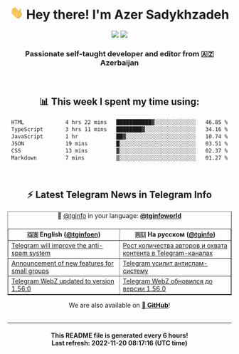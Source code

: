 <div align="center">
	<div>
		<h1>
      <img src="./assets/hi.gif" width="30px"> Hey there! I'm Azer Sadykhzadeh
    </h1>
    <img height="18" src="https://komarev.com/ghpvc/?username=sadykhzadeh&label=Views&color=2081c1&style=flat-square" />
		<a href="https://wakatime.com/@Azer"> <img height="18" src="https://wakatime.com/badge/user/f80ae27a-c328-426f-a381-bc84136e2dd6.svg" /> </a>
    <h3>
      Passionate self-taught developer and editor from 🇦🇿 Azerbaijan
    </h3>
  </div>
  <br>

<h2>📊 This week I spent my time using:</h2>

<!--START_SECTION:waka-->

```text
HTML             4 hrs 22 mins   ███████████▓░░░░░░░░░░░░░   46.85 %
TypeScript       3 hrs 11 mins   ████████▓░░░░░░░░░░░░░░░░   34.16 %
JavaScript       1 hr            ██▓░░░░░░░░░░░░░░░░░░░░░░   10.74 %
JSON             19 mins         █░░░░░░░░░░░░░░░░░░░░░░░░   03.51 %
CSS              13 mins         ▓░░░░░░░░░░░░░░░░░░░░░░░░   02.37 %
Markdown         7 mins          ▒░░░░░░░░░░░░░░░░░░░░░░░░   01.27 %
```

<!--END_SECTION:waka-->

<br>

<h2>⚡️ Latest Telegram News in Telegram Info</h2>
  <table border>
		<tr>
			<th width="50%">🇬🇧 English (<a href="https://t.me/tginfoen">@tginfoen</a>)</th>
			<th>🇷🇺 На русском (<a href="https://t.me/tginfo">@tginfo</a>)</th>
		</tr>
		<caption>🚩 <a href="https://t.me/tginfo">@tginfo</a> in your language: <a href="https://t.me/tginfoworld"><b>@tginfoworld</b></a><caption/>
  <tr><td><a href="https://t.me/tginfoen/1535">Telegram will improve the anti-spam system</a></td>
    <td><a href="https://t.me/tginfo/3498">Рост количества авторов и охвата контента в Telegram-каналах</a></td></tr><tr><td><a href="https://t.me/tginfoen/1534">Announcement of new features for small groups</a></td>
    <td><a href="https://t.me/tginfo/3497">Telegram усилит антиспам-систему</a></td></tr><tr><td><a href="https://t.me/tginfoen/1533">Telegram WebZ updated to version 1.56.0</a></td>
    <td><a href="https://t.me/tginfo/3496">Telegram WebZ обновился до версии 1.56.0</a></td></tr>
</table>
We are also available on <a href="https://github.com/tginfo"><b>🐙 GitHub</b></a>!
</div>

<br>
<hr>
<h4 align="center">This README file is generated <b>every 6 hours</b>!</br>Last refresh: <b>2022-11-20 08:17:16 (UTC time)</b></h4>
